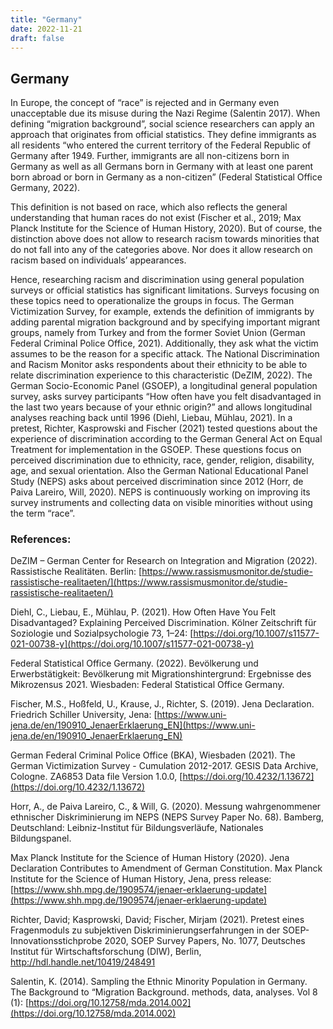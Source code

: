 ```yaml
---
title: "Germany"
date: 2022-11-21
draft: false
---
```

## Germany
In Europe, the concept of “race” is rejected and in Germany even unacceptable due its misuse during the Nazi Regime (Salentin 2017). When defining “migration 
background”, social science researchers can apply an approach that originates from official statistics. They define immigrants as all residents “who entered the 
current territory of the Federal Republic of Germany after 1949. Further, immigrants are all non-citizens born in Germany as well as all Germans born in Germany 
with  at least one parent born abroad or born in Germany as a non-citizen” (Federal Statistical Office Germany, 2022).

This definition is not based on race, which also reflects the general understanding that human races do not exist (Fischer et al., 2019; Max Planck Institute 
for  the Science of Human History, 2020). But of course, the distinction above does not allow to research racism towards minorities that do not fall into any of 
the categories above. Nor does it allow research on racism based on individuals’ appearances.

Hence, researching racism and discrimination using general population surveys or official statistics has significant limitations. Surveys focusing on these 
topics need to operationalize the groups in focus. The German Victimization Survey, for example, extends the definition of immigrants by adding parental 
migration background and by specifying important migrant groups, namely from Turkey and from the former Soviet Union (German Federal Criminal Police Office, 
2021). Additionally, they ask what the victim assumes to be the reason for a specific attack. The National Discrimination and Racism Monitor asks respondents 
about their ethnicity to be able to relate discrimination experience to this characteristic (DeZIM, 2022). The German Socio-Economic Panel (GSOEP), a 
longitudinal general population survey, asks survey participants “How often have you felt disadvantaged in the last two years because of your ethnic origin?” 
and allows longitudinal analyses reaching back until 1996 (Diehl, Liebau, Mühlau, 2021). In a pretest, Richter, Kasprowski and Fischer (2021) tested questions 
about the experience of discrimination according to the German General Act on Equal Treatment for implementation in the GSOEP. These questions focus on 
perceived discrimination due to ethnicity, race, gender, religion, disability, age, and sexual orientation. Also the German National Educational Panel Study 
(NEPS) asks about perceived discrimination since 2012 (Horr, de Paiva Lareiro, Will, 2020). NEPS is continuously working on improving its survey instruments and 
collecting data on visible minorities without using the term “race”. 
 
### References:
DeZIM – German Center for Research on Integration and Migration (2022). Rassistische Realitäten. Berlin: [https://www.rassismusmonitor.de/studie-rassistische-realitaeten/](https://www.rassismusmonitor.de/studie-rassistische-realitaeten/)

Diehl, C., Liebau, E., Mühlau, P. (2021). How Often Have You Felt Disadvantaged? Explaining Perceived Discrimination. Kölner Zeitschrift für Soziologie und Sozialpsychologie 73, 1–24: [https://doi.org/10.1007/s11577-021-00738-y](https://doi.org/10.1007/s11577-021-00738-y) 

Federal Statistical Office Germany. (2022). Bevölkerung und Erwerbstätigkeit: Bevölkerung mit Migrationshintergrund: Ergebnisse des Mikrozensus 2021. Wiesbaden: Federal Statistical Office Germany.

Fischer, M.S., Hoßfeld, U., Krause, J., Richter, S. (2019). Jena Declaration. Friedrich Schiller University, Jena: [https://www.uni-jena.de/en/190910_JenaerErklaerung_EN](https://www.uni-jena.de/en/190910_JenaerErklaerung_EN)

German Federal Criminal Police Office (BKA), Wiesbaden (2021). The German Victimization Survey - Cumulation 2012-2017. GESIS Data Archive, Cologne. ZA6853 Data file Version 1.0.0, [https://doi.org/10.4232/1.13672](https://doi.org/10.4232/1.13672)

Horr, A., de Paiva Lareiro, C., & Will, G. (2020). Messung wahrgenommener ethnischer Diskriminierung im NEPS (NEPS Survey Paper No. 68). Bamberg, Deutschland: Leibniz-Institut für Bildungsverläufe, Nationales Bildungspanel. [](https://doi.org/10.5157/NEPS:SP68:1.0) 

Max Planck Institute for the Science of Human History (2020). Jena Declaration Contributes to Amendment of German Constitution. Max Planck Institute for the Science of Human History, Jena, press release: [https://www.shh.mpg.de/1909574/jenaer-erklaerung-update](https://www.shh.mpg.de/1909574/jenaer-erklaerung-update)

Richter, David; Kasprowski, David; Fischer, Mirjam (2021). Pretest eines Fragenmoduls zu subjektiven Diskriminierungserfahrungen in der SOEP-Innovationsstichprobe 2020, SOEP Survey Papers, No. 1077, Deutsches Institut für Wirtschaftsforschung (DIW), Berlin, http://hdl.handle.net/10419/248491

Salentin, K. (2014). Sampling the Ethnic Minority Population in Germany. The Background to “Migration Background. methods, data, analyses. Vol 8 (1): [https://doi.org/10.12758/mda.2014.002](https://doi.org/10.12758/mda.2014.002)
